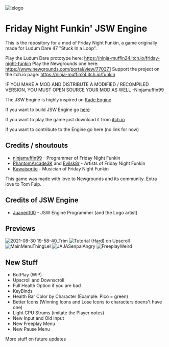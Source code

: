 ![lelogo](https://user-images.githubusercontent.com/65170591/131541948-3d792876-8f49-4430-9892-0e317cb77c93.png)

# Friday Night Funkin' JSW Engine

This is the repository for a mod of Friday Night Funkin, a game originally made for Ludum Dare 47 "Stuck In a Loop".

Play the Ludum Dare prototype here: https://ninja-muffin24.itch.io/friday-night-funkin
Play the Newgrounds one here: https://www.newgrounds.com/portal/view/770371
Support the project on the itch.io page: https://ninja-muffin24.itch.io/funkin

IF YOU MAKE A MOD AND DISTRIBUTE A MODIFIED / RECOMPILED VERSION, YOU MUST OPEN SOURCE YOUR MOD AS WELL
                                                                                -Ninjamuffin99

The JSW Engine is highly inspired on [Kade Engine](https://github.com/KadeDev/Kade-Engine)



If you want to build JSW Engine go [here](https://github.com/Juanen100/JSW-Engine/blob/main/.github/DOCS_SHIT/building.md)

If you want to play the game just download it from [itch.io](https://ninja-muffin24.itch.io/funkin)

If you want to contribute to the Engine go here (no link for now)

## Credits / shoutouts

- [ninjamuffin99](https://twitter.com/ninja_muffin99) - Programmer of Friday Night Funkin
- [PhantomArcade3K](https://twitter.com/phantomarcade3k) and [Evilsk8r](https://twitter.com/evilsk8r) - Artists of Friday Night Funkin
- [Kawaisprite](https://twitter.com/kawaisprite) - Musician of Friday Night Funkin

This game was made with love to Newgrounds and its community. Extra love to Tom Fulp.

## Credits of JSW Engine

- [Juanen100](https://twitter.com/Juanen1001) - JSW Engine Programmer (and the Logo artist)

## Previews

![2021-08-30 19-58-40_Trim](https://user-images.githubusercontent.com/65170591/131385724-8db235b5-1935-4a4a-b4e9-a219ffb62080.gif)
![Tutorial (Hard) on Upscroll](https://user-images.githubusercontent.com/65170591/131541953-582da4c6-19af-4882-8299-2783a8b79f74.gif)
![MainMenuThingLel](https://user-images.githubusercontent.com/65170591/131541950-a27f8e4a-6769-424a-a049-001e323e8e9c.png)
![JAJASenpaiAngry](https://user-images.githubusercontent.com/65170591/131541945-b2515555-e3e6-486b-aaf4-11e8193a8db1.png)
![FreeplayWeird](https://user-images.githubusercontent.com/65170591/131541934-bdf0df39-a9fa-4662-98df-f984f603ab9d.png)

## New Stuff

- BotPlay (WIP)
- Upscroll and Downscroll
- Full Health Option if you are bad
- KeyBinds
- Health Bar Color by Character (Example: Pico = green)
- Better Icons (Winning Icons and Lose Icons to characters doens't have one)
- Light CPU Strums (imitate the Player notes)
- New Input and Old Input
- New Freeplay Menu
- New Pause Menu

More stuff on future updates